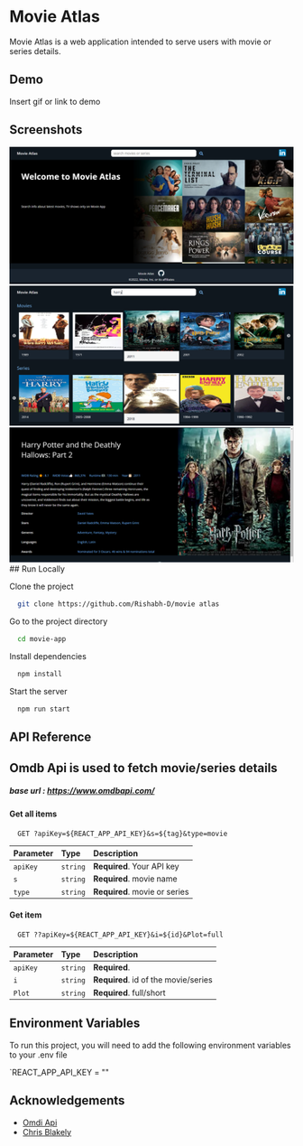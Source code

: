 # Movie Atlas

Movie Atlas is a web application intended to serve users with movie or series details.

## Demo

Insert gif or link to demo

## Screenshots

<img src= "demo/Landing_Page.PNG" width=800>
<img src= "demo/Home%20_page.PNG" width=800>
<img src= "demo/Details_page.PNG" width=800>
## Run Locally

Clone the project

```bash
  git clone https://github.com/Rishabh-D/movie atlas
```

Go to the project directory

```bash
  cd movie-app
```

Install dependencies

```bash
  npm install
```

Start the server

```bash
  npm run start
```

## API Reference

## Omdb Api is used to fetch movie/series details

##### base url : https://www.omdbapi.com/

#### Get all items

```http
  GET ?apiKey=${REACT_APP_API_KEY}&s=${tag}&type=movie
```

| Parameter | Type     | Description                   |
| :-------- | :------- | :---------------------------- |
| `apiKey`  | `string` | **Required**. Your API key    |
| `s`       | `string` | **Required**. movie name      |
| `type`    | `string` | **Required**. movie or series |

#### Get item

```http
  GET ??apiKey=${REACT_APP_API_KEY}&i=${id}&Plot=full
```

| Parameter | Type     | Description                          |
| :-------- | :------- | :----------------------------------- |
| `apiKey`  | `string` | **Required**.                        |
| `i`       | `string` | **Required**. id of the movie/series |
| `Plot`    | `string` | **Required**. full/short             |

## Environment Variables

To run this project, you will need to add the following environment variables to your .env file

`REACT_APP_API_KEY = "<insert your api key here>"

## Acknowledgements

- [Omdi Api](https:www.omdbapi.com)
- [Chris Blakely](https://www.freecodecamp.org/news/react-movie-app-tutorial/)
